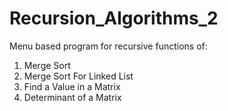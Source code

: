 # Recursion_Algorithms_2

Menu based program for recursive functions of: 
1) Merge Sort
2) Merge Sort For Linked List
3) Find a Value in a Matrix
4) Determinant of a Matrix
